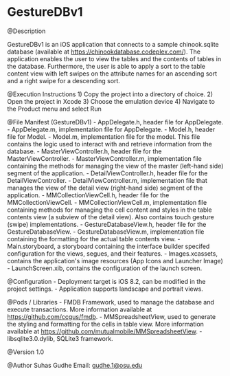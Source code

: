# GestureDBv1
@Description

GestureDBv1 is an iOS application that connects to a sample chinook.sqlite database (available at https://chinookdatabase.codeplex.com/). The application enables the user to view the tables and the contents of tables in the database. Furthermore, the user is able to apply a sort to the table content view with left swipes on the attribute names for an ascending sort and a right swipe for a descending sort. 

@Execution Instructions
	1) Copy the project into a directory of choice.
	2) Open the project in Xcode
	3) Choose the emulation device
	4) Navigate to the Product menu and select Run

@File Manifest (GestureDBv1)
    - AppDelegate.h, header file for AppDelegate.
    - AppDelegate.m, implementation file for AppDelegate.
    - Model.h, header file for Model.
    - Model.m, implementation file for the model. This file contains the logic used to interact with and retrieve information from the database.
    - MasterViewController.h, header file for the MasterViewController.
    - MasterViewController.m, implementation file containing the methods for managing the view of the master (left-hand side) segment of the application.
    - DetailViewController.h, header file for the DetailViewController.
    - DetailViewController.m, implementation file that manages the view of the detail view (right-hand side) segment of the application.
    - MMCollectionViewCell.h, header file for the MMCollectionViewCell.
    - MMCollectionViewCell.m, implementation file containing methods for managing the cell content and styles in the table contents view (a subview of the detail view). Also contains touch gesture (swipe) implementations.
    - GestureDatabaseView.h, header file for the GestureDatabaseView.
    - GestureDatabaseView.m, implementation file containing the formatting for the actual table contents view.
    - Main.storyboard, a storyboard containing the interface builder specifed configuration for the views, segues, and their features.
    - Images.xcassets, contains the application's image resources (App Icons and Launcher Image)
    - LaunchScreen.xib, contains the configuration of the launch screen.

@Configuration
	- Deployment target is iOS 8.2, can be modified in the project settings.
	- Application supports landscape and portrait views.
	
@Pods / Libraries
	- FMDB Framework, used to manage the database and execute transactions. More information available at https://github.com/ccgus/fmdb.
	- MMSpreadsheetView, used to generate the styling and formatting for the cells in table view. More information available at https://github.com/mutualmobile/MMSpreadsheetView.
	- libsqlite3.0.dylib, SQLite3 framework.

@Version
    1.0

@Author
    Suhas Gudhe
    Email: gudhe.1@osu.edu
